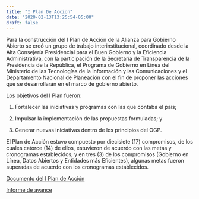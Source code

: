 ```yaml
---
title: "I Plan De Accion"
date: "2020-02-13T13:25:54-05:00"
draft: false
---
```


Para la construcción del I Plan de Acción de la Alianza para Gobierno Abierto se creó un grupo de trabajo interinstitucional, coordinado desde la Alta Consejería Presidencial para el Buen Gobierno y la Eficiencia Administrativa, con la participación de la Secretaría de Transparencia de la Presidencia de la República, el Programa de Gobierno en Línea del Ministerio de las Tecnologías de la Información y las Comunicaciones y el Departamento Nacional de Planeación con el fin de proponer las acciones que se desarrollarán en el marco de gobierno abierto.

Los objetivos del I Plan fueron:

1. Fortalecer las iniciativas y programas con las que contaba el país;

2. Impulsar la implementación de las propuestas formuladas; y

3. Generar nuevas iniciativas dentro de los principios del OGP.

El Plan de Acción estuvo compuesto por diecisiete (17) compromisos, de los cuales catorce (14) de ellos, estuvieron de acuerdo con las metas y cronogramas establecidos, y en tres (3) de los compromisos (Gobierno en Línea, Datos Abiertos y Entidades más Eficientes),  algunas metas fueron superadas de acuerdo con los cronogramas establecidos.

[Documento del I Plan de Acción](https://drive.google.com/file/d/1-f4pThcY7lBmvaG0NcKRqtsBxLPSYWUs/view)

[Informe de avance](https://drive.google.com/file/d/1Mg69EkTXLVMCzHnRZs2JX8xZK08A0643/view)
